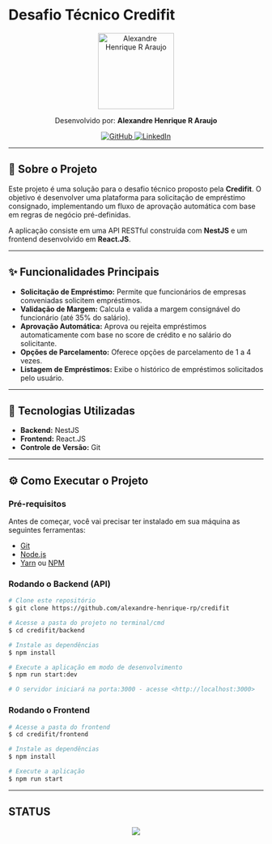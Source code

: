 # Desafio Técnico Credifit

<p align="center">
  <img src="https://www.credifit.com.br/images/logo-credifit.svg" width="150" alt="Alexandre Henrique R Araujo"/>
</p>

<p align="center">
  Desenvolvido por: <strong>Alexandre Henrique R Araujo</strong>
</p>

<p align="center">
  <a href="https://github.com/alexandre-henrique-rp" target="_blank">
    <img src="https://img.shields.io/badge/GitHub-100000?style=for-the-badge&logo=github&logoColor=white" alt="GitHub"/>
  </a>
  <a href="https://www.linkedin.com/in/alexandre-henrique-rp/" target="_blank">
    <img src="https://img.shields.io/badge/LinkedIn-0077B5?style=for-the-badge&logo=linkedin&logoColor=white" alt="LinkedIn"/>
  </a>
</p>

---

## 📝 Sobre o Projeto

Este projeto é uma solução para o desafio técnico proposto pela **Credifit**. O objetivo é desenvolver uma plataforma para solicitação de empréstimo consignado, implementando um fluxo de aprovação automática com base em regras de negócio pré-definidas.

A aplicação consiste em uma API RESTful construída com **NestJS** e um frontend desenvolvido em **React.JS**.

---

## ✨ Funcionalidades Principais

- **Solicitação de Empréstimo:** Permite que funcionários de empresas conveniadas solicitem empréstimos.
- **Validação de Margem:** Calcula e valida a margem consignável do funcionário (até 35% do salário).
- **Aprovação Automática:** Aprova ou rejeita empréstimos automaticamente com base no score de crédito e no salário do solicitante.
- **Opções de Parcelamento:** Oferece opções de parcelamento de 1 a 4 vezes.
- **Listagem de Empréstimos:** Exibe o histórico de empréstimos solicitados pelo usuário.

---

## 🚀 Tecnologias Utilizadas

- **Backend:** NestJS
- **Frontend:** React.JS
- **Controle de Versão:** Git

---

## ⚙️ Como Executar o Projeto

### Pré-requisitos

Antes de começar, você vai precisar ter instalado em sua máquina as seguintes ferramentas:
- [Git](https://git-scm.com)
- [Node.js](https://nodejs.org/en/)
- [Yarn](https://yarnpkg.com/) ou [NPM](https://www.npmjs.com/)

### Rodando o Backend (API)

```bash
# Clone este repositório
$ git clone https://github.com/alexandre-henrique-rp/credifit

# Acesse a pasta do projeto no terminal/cmd
$ cd credifit/backend

# Instale as dependências
$ npm install

# Execute a aplicação em modo de desenvolvimento
$ npm run start:dev

# O servidor iniciará na porta:3000 - acesse <http://localhost:3000>
```

### Rodando o Frontend

```bash
# Acesse a pasta do frontend
$ cd credifit/frontend

# Instale as dependências
$ npm install

# Execute a aplicação
$ npm run start
```

---

## STATUS

<p align="center">
  <img src="http://img.shields.io/static/v1?label=STATUS&message=EM%20DESENVOLVIMENTO&color=GREEN&style=for-the-badge"/>
</p>